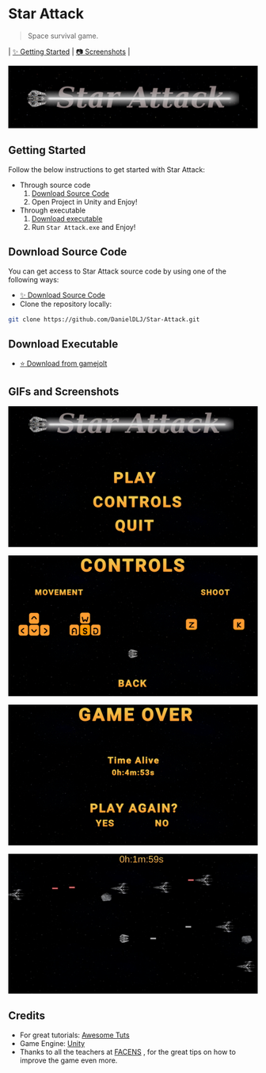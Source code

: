 # Star Attack
> Space survival game.


| [:sparkles: Getting Started](#getting-started) | [:camera: Screenshots](#gifs-and-screenshots) |


<p align="center">
  <img src="https://github.com/DanielDLJ/Star-Attack/blob/master/Images/banner.png" />
</p>


## Getting Started

Follow the below instructions to get started with Star Attack:
* Through source code
  1. [Download Source Code](#download-source-code)
  2. Open Project in Unity and Enjoy!
* Through executable
  1. [Download executable](#download-executable)
  2. Run `Star Attack.exe` and Enjoy!


## Download Source Code

You can get access to Star Attack source code by using one of the following ways:

- [:sparkles: Download Source Code](https://github.com/DanielDLJ/Star-Attack/archive/master.zip)
- Clone the repository locally:

```bash
git clone https://github.com/DanielDLJ/Star-Attack.git
```

## Download Executable

- [:star: Download from gamejolt](https://gamejolt.com/games/Star_Attack/551683)


## GIFs and Screenshots

<p align="center">
  <img src="https://github.com/DanielDLJ/Star-Attack/blob/master/Images/home.png" />
</p>

<p align="center">
  <img src="https://github.com/DanielDLJ/Star-Attack/blob/master/Images/controls.png" />
</p>

<p align="center">
  <img src="https://github.com/DanielDLJ/Star-Attack/blob/master/Images/game%20over.png" />
</p>

<p align="center">
  <img src="https://github.com/DanielDLJ/Star-Attack/blob/master/Images/Hnet.com-image.gif" />
</p>




## Credits

- For great tutorials: [Awesome Tuts](https://www.youtube.com/channel/UC5c-DuzPdH9iaWYdI0v0uzw)
- Game Engine: [Unity](https://unity3d.com/)
- Thanks to all the teachers at [FACENS](https://facens.br/home) , for the great tips on how to improve the game even more.

